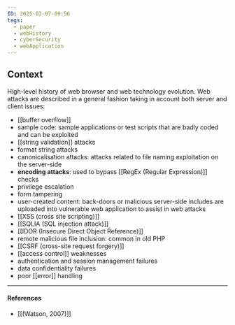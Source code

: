 ```yaml
---
ID: 2025-03-07-09:56
tags:
  - paper
  - webHistory
  - cyberSecurity
  - webApplication
---
```

## Context

High-level history of web browser and web technology evolution. Web attacks are described in a general fashion taking in account both server and client issues:
- [[buffer overflow]]
- sample code: sample applications or test scripts that are badly coded and can be exploited
- [[string validation]] attacks
- format string attacks
- canonicalisation attacks: attacks related to file naming exploitation on the server-side
- **encoding attacks**: used to bypass [[RegEx (Regular Expression)]] checks
- privilege escalation
- form tampering
- user-created content: back-doors or malicious server-side includes are uploaded into vulnerable web application to assist in web attacks
- [[XSS (cross site scripting)]]
- [[SQLIA (SQL injection attack)]]
- [[IDOR (Insecure Direct Object Reference)]]
- remote malicious file inclusion: common in old PHP
- [[CSRF (cross-site request forgery)]]
- [[access control]] weaknesses
- authentication and session management failures
- data confidentiality failures
- poor [[error]] handling

---
#### References
- [[(Watson, 2007)]]